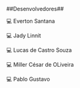 ##Desenvolvedores##

💻 Everton Santana
        
💻 Jady Linnit
        
💻 Lucas de Castro Souza
        
💻 Miller César de OLiveira
        
💻 Pablo Gustavo
